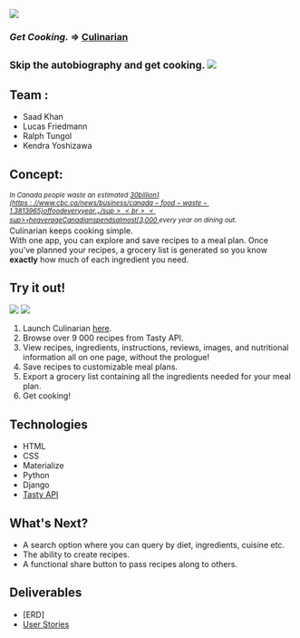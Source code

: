 
![](https://github.com/kmyosh/project-3/blob/main/djangorecipes/images/logo-wht.png)

### _Get Cooking._ => [Culinarian](https://culinarian-sei55.herokuapp.com/)

<sub>Skip the autobiography and get cooking.</sup>
![](https://github.com/kmyosh/project-3/blob/main/djangorecipes/images/browse.gif)
---
## Team :
- Saad Khan
- Lucas Friedmann
- Ralph Tungol
- Kendra Yoshizawa

## Concept:

<sup>_In Canada people waste an estimated [$30 billion](https://www.cbc.ca/news/business/canada-food-waste-1.3813965) of food every year._ </sup>
<br>
<sup>
_The average Canadian spends almost [$3,000 ](https://www150.statcan.gc.ca/t1/tbl1/en/tv.action?pid=1110012501)every year on dining out._ </sup>
<br>
Culinarian keeps cooking simple.
<br>
With one app, you can explore and save recipes to a meal plan. Once you've planned your recipes, a grocery list is generated so you know **exactly** how much of each ingredient you need.
<br>

## Try it out!

![](https://github.com/kmyosh/project-3/blob/main/djangorecipes/images/Sequence%2002_1.gif)
![](https://github.com/kmyosh/project-3/blob/main/djangorecipes/images/Sequence%2004-min.gif)

1. Launch Culinarian [here](https://culinarian-sei55.herokuapp.com/).
2. Browse over 9 000 recipes from Tasty API.
5. View recipes, ingredients, instructions, reviews, images, and nutritional information all on one page, without the prologue!
7. Save recipes to customizable meal plans.
8. Export a grocery list containing all the ingredients needed for your meal plan.
9. Get cooking!

## Technologies

- HTML
- CSS
- Materialize
- Python
- Django
- [Tasty API](https://rapidapi.com/apidojo/api/tasty/)


## What's Next?

- A search option where you can query by diet, ingredients, cuisine etc.
- The ability to create recipes.
- A functional share button to pass recipes along to others. 

## Deliverables
- [ERD]
- [User Stories](#https://www.notion.so/f802231124e345e38edb4db5b1e4b008?v=12e1bfb756a147a88750053b30b02be1])
